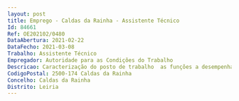 ```yaml
--- 
layout: post
title: Emprego - Caldas da Rainha - Assistente Técnico
Id: 84661
Ref: OE202102/0480
DataAbertura: 2021-02-22
DataFecho: 2021-03-08
Trabalho: Assistente Técnico
Empregador: Autoridade para as Condições do Trabalho
Descricao: Caracterização do posto de trabalho  as funções a desempenhar no posto de trabalho a ocupar correspondem ao grau 2 de complexidade funcional de assistente técnico, constantes do Anexo a que se refere o n.º 2 do artigo 88.º da LTFP, da qual faz parte integrante, carateriza se por  Realizar atividades de natureza executiva, de aplicação de métodos e processos, com base em diretivas bem definidas e instruções gerais, de grau médio de complexidade, conforme mapa anexo à Lei Geral do Trabalho em Funções Públicas, nas áreas de atuação específica da Autoridade para as Condições do Trabalho, designadamente  assegurar o atendimento ao público nas suas várias vertentes (presencial, telefónico e online)  rececionar, registar e distribuir toda a correspondência  redigir ofícios, informações e e mails  organizar e arquivar toda a documentação   registar, mensalmente, a assiduidade, as ajudas de custo e o movimento de viaturas respeitante ao pessoal afeto à Unidade de Apoio ao Centro Local  efetuar o registo de livretes individuais de controlo relativos ao pessoal afeto à exploração de veículos automóveis  apoiar as áreas das contraordenações laborais e da segurança e saúde no trabalho, sendo necessário, bom domínio ao nível do utilizador do microsoft office, em particular excel, word, capacidade analítica e facilidade no manuseamento de aplicações informáticas diferenciadas.
CodigoPostal: 2500-174 Caldas da Rainha
Concelho: Caldas da Rainha
Distrito: Leiria
--- 
```

